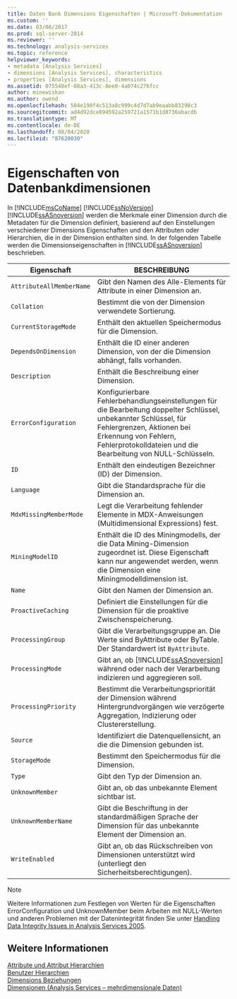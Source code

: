 ```yaml
---
title: Daten Bank Dimensions Eigenschaften | Microsoft-Dokumentation
ms.custom: ''
ms.date: 03/08/2017
ms.prod: sql-server-2014
ms.reviewer: ''
ms.technology: analysis-services
ms.topic: reference
helpviewer_keywords:
- metadata [Analysis Services]
- dimensions [Analysis Services], characteristics
- properties [Analysis Services], dimensions
ms.assetid: 075548ef-08a3-413c-8ee0-4a074c276fcc
author: minewiskan
ms.author: owend
ms.openlocfilehash: 504e190f4c513a8c999c4d7d7ab9eaabb83298c3
ms.sourcegitcommit: ad4d92dce894592a259721a1571b1d8736abacdb
ms.translationtype: MT
ms.contentlocale: de-DE
ms.lasthandoff: 08/04/2020
ms.locfileid: "87620030"
---
```

# <a name="database-dimension-properties"></a>Eigenschaften von Datenbankdimensionen
  In [!INCLUDE[msCoName](../../includes/msconame-md.md)] [!INCLUDE[ssNoVersion](../../includes/ssnoversion-md.md)] [!INCLUDE[ssASnoversion](../../includes/ssasnoversion-md.md)] werden die Merkmale einer Dimension durch die Metadaten für die Dimension definiert, basierend auf den Einstellungen verschiedener Dimensions Eigenschaften und den Attributen oder Hierarchien, die in der Dimension enthalten sind. In der folgenden Tabelle werden die Dimensionseigenschaften in [!INCLUDE[ssASnoversion](../../includes/ssasnoversion-md.md)] beschrieben.  
  
|Eigenschaft|BESCHREIBUNG|  
|--------------|-----------------|  
|`AttributeAllMemberName`|Gibt den Namen des Alle-Elements für Attribute in einer Dimension an.|  
|`Collation`|Bestimmt die von der Dimension verwendete Sortierung.|  
|`CurrentStorageMode`|Enthält den aktuellen Speichermodus für die Dimension.|  
|`DependsOnDimension`|Enthält die ID einer anderen Dimension, von der die Dimension abhängt, falls vorhanden.|  
|`Description`|Enthält die Beschreibung einer Dimension.|  
|`ErrorConfiguration`|Konfigurierbare Fehlerbehandlungseinstellungen für die Bearbeitung doppelter Schlüssel, unbekannter Schlüssel, für Fehlergrenzen, Aktionen bei Erkennung von Fehlern, Fehlerprotokolldateien und die Bearbeitung von NULL-Schlüsseln.|  
|`ID`|Enthält den eindeutigen Bezeichner (ID) der Dimension.|  
|`Language`|Gibt die Standardsprache für die Dimension an.|  
|`MdxMissingMemberMode`|Legt die Verarbeitung fehlender Elemente in MDX-Anweisungen (Multidimensional Expressions) fest.|  
|`MiningModelID`|Enthält die ID des Miningmodells, der die Data Mining-Dimension zugeordnet ist. Diese Eigenschaft kann nur angewendet werden, wenn die Dimension eine Miningmodelldimension ist.|  
|`Name`|Gibt den Namen der Dimension an.|  
|`ProactiveCaching`|Definiert die Einstellungen für die Dimension für die proaktive Zwischenspeicherung.|  
|`ProcessingGroup`|Gibt die Verarbeitungsgruppe an. Die Werte sind ByAttribute oder ByTable. Der Standardwert ist `ByAttribute`.|  
|`ProcessingMode`|Gibt an, ob [!INCLUDE[ssASnoversion](../../includes/ssasnoversion-md.md)] während oder nach der Verarbeitung indizieren und aggregieren soll.|  
|`ProcessingPriority`|Bestimmt die Verarbeitungspriorität der Dimension während Hintergrundvorgängen wie verzögerte Aggregation, Indizierung oder Clustererstellung.|  
|`Source`|Identifiziert die Datenquellensicht, an die die Dimension gebunden ist.|  
|`StorageMode`|Bestimmt den Speichermodus für die Dimension.|  
|`Type`|Gibt den Typ der Dimension an.|  
|`UnknownMember`|Gibt an, ob das unbekannte Element sichtbar ist.|  
|`UnknownMemberName`|Gibt die Beschriftung in der standardmäßigen Sprache der Dimension für das unbekannte Element der Dimension an.|  
|`WriteEnabled`|Gibt an, ob das Rückschreiben von Dimensionen unterstützt wird (unterliegt den Sicherheitsberechtigungen).|  
  
> [!NOTE]  
>  Weitere Informationen zum Festlegen von Werten für die Eigenschaften ErrorConfiguration und UnknownMember beim Arbeiten mit NULL-Werten und anderen Problemen mit der Datenintegrität finden Sie unter [Handling Data Integrity Issues in Analysis Services 2005](https://go.microsoft.com/fwlink/?LinkId=81891).  
  
## <a name="see-also"></a>Weitere Informationen  
 [Attribute und Attribut Hierarchien](attributes-and-attribute-hierarchies.md)   
 [Benutzer Hierarchien](user-hierarchies.md)   
 [Dimensions Beziehungen](../multidimensional-models-olap-logical-cube-objects/dimension-relationships.md)   
 [Dimensionen &#40;Analysis Services – mehrdimensionale Daten&#41;](dimensions-analysis-services-multidimensional-data.md)  
  
  
